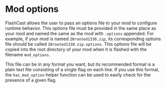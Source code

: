 Mod options
===========

FlashCast allows the user to pass an options file to your mod to configure
runtime behavior. This options file must be provided in the same place as
your mod and named the same as the mod with `.options` appended. For example,
if your mod is named `20rooted1330.zip`, its corresponding options file should
be called `20rooted1330.zip.options`. This options file will be copied into the
root directory of your mod when it is flashed with the filename `mod_options`.

This file can be in any format you want, but its recommended format is a plain
text file consisting of a single flag on each line. If you use this format, the
`has_mod_option` helper function can be used to easily check for the presence
of a given flag.

